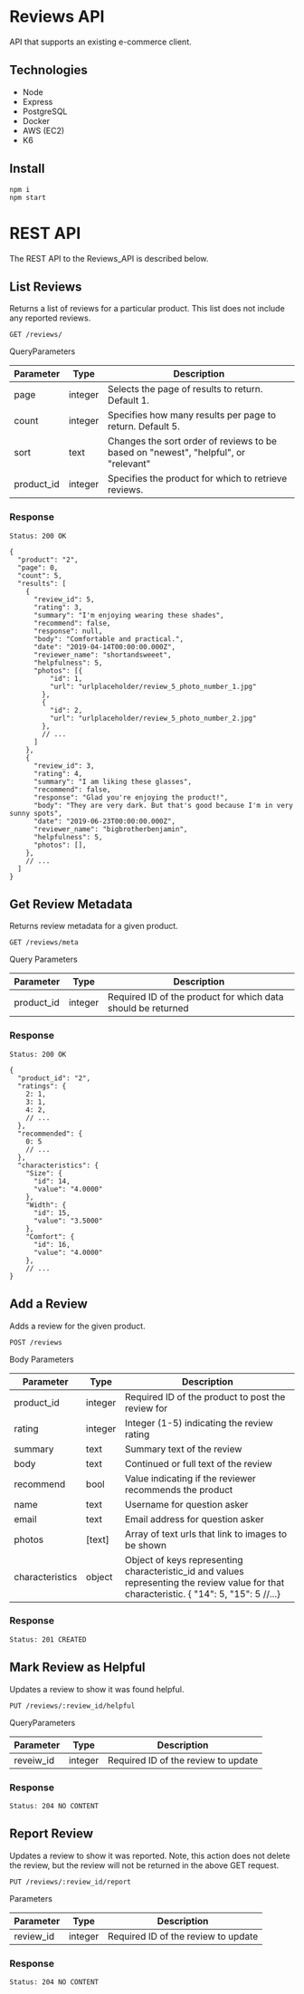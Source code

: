 # Reviews API

API that supports an existing e-commerce client.

## Technologies

- Node
- Express
- PostgreSQL
- Docker
- AWS (EC2)
- K6

## Install

```shell
npm i
npm start
```

# REST API

The REST API to the Reviews_API is described below.

## List Reviews

Returns a list of reviews for a particular product. This list does not include any reported reviews.

`GET /reviews/`

QueryParameters

| Parameter  | Type    | Description                                                                         |
| ---------- | ------- | ----------------------------------------------------------------------------------- |
| page       | integer | Selects the page of results to return. Default 1.                                   |
| count      | integer | Specifies how many results per page to return. Default 5.                           |
| sort       | text    | Changes the sort order of reviews to be based on "newest", "helpful", or "relevant" |
| product_id | integer | Specifies the product for which to retrieve reviews.                                |

### Response

`Status: 200 OK`

```shell
{
  "product": "2",
  "page": 0,
  "count": 5,
  "results": [
    {
      "review_id": 5,
      "rating": 3,
      "summary": "I'm enjoying wearing these shades",
      "recommend": false,
      "response": null,
      "body": "Comfortable and practical.",
      "date": "2019-04-14T00:00:00.000Z",
      "reviewer_name": "shortandsweeet",
      "helpfulness": 5,
      "photos": [{
          "id": 1,
          "url": "urlplaceholder/review_5_photo_number_1.jpg"
        },
        {
          "id": 2,
          "url": "urlplaceholder/review_5_photo_number_2.jpg"
        },
        // ...
      ]
    },
    {
      "review_id": 3,
      "rating": 4,
      "summary": "I am liking these glasses",
      "recommend": false,
      "response": "Glad you're enjoying the product!",
      "body": "They are very dark. But that's good because I'm in very sunny spots",
      "date": "2019-06-23T00:00:00.000Z",
      "reviewer_name": "bigbrotherbenjamin",
      "helpfulness": 5,
      "photos": [],
    },
    // ...
  ]
}
```

## Get Review Metadata

Returns review metadata for a given product.

`GET /reviews/meta`

Query Parameters

| Parameter  | Type    | Description                                                  |
| ---------- | ------- | ------------------------------------------------------------ |
| product_id | integer | Required ID of the product for which data should be returned |

### Response

`Status: 200 OK`

```shell
{
  "product_id": "2",
  "ratings": {
    2: 1,
    3: 1,
    4: 2,
    // ...
  },
  "recommended": {
    0: 5
    // ...
  },
  "characteristics": {
    "Size": {
      "id": 14,
      "value": "4.0000"
    },
    "Width": {
      "id": 15,
      "value": "3.5000"
    },
    "Comfort": {
      "id": 16,
      "value": "4.0000"
    },
    // ...
}

```

## Add a Review

Adds a review for the given product.

`POST /reviews`

Body Parameters

| Parameter       | Type    | Description                                                                                                                               |
| --------------- | ------- | ----------------------------------------------------------------------------------------------------------------------------------------- |
| product_id      | integer | Required ID of the product to post the review for                                                                                         |
| rating          | integer | Integer (1-5) indicating the review rating                                                                                                |
| summary         | text    | Summary text of the review                                                                                                                |
| body            | text    | Continued or full text of the review                                                                                                      |
| recommend       | bool    | Value indicating if the reviewer recommends the product                                                                                   |
| name            | text    | Username for question asker                                                                                                               |
| email           | text    | Email address for question asker                                                                                                          |
| photos          | [text]  | Array of text urls that link to images to be shown                                                                                        |
| characteristics | object  | Object of keys representing characteristic_id and values representing the review value for that characteristic. { "14": 5, "15": 5 //...} |

### Response

`Status: 201 CREATED`

## Mark Review as Helpful

Updates a review to show it was found helpful.

`PUT /reviews/:review_id/helpful`

QueryParameters

| Parameter | Type    | Description                         |
| --------- | ------- | ----------------------------------- |
| reveiw_id | integer | Required ID of the review to update |

### Response

`Status: 204 NO CONTENT`

## Report Review

Updates a review to show it was reported. Note, this action does not delete the review, but the review will not be returned in the above GET request.

`PUT /reviews/:review_id/report`

Parameters

| Parameter | Type    | Description                         |
| --------- | ------- | ----------------------------------- |
| review_id | integer | Required ID of the review to update |

### Response

`Status: 204 NO CONTENT`

